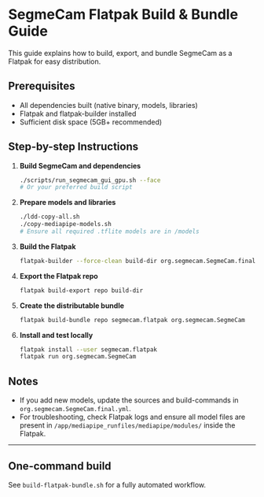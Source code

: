 # SegmeCam Flatpak Build & Bundle Guide

This guide explains how to build, export, and bundle SegmeCam as a Flatpak for easy distribution.

## Prerequisites
- All dependencies built (native binary, models, libraries)
- Flatpak and flatpak-builder installed
- Sufficient disk space (5GB+ recommended)

## Step-by-step Instructions

1. **Build SegmeCam and dependencies**
   ```bash
   ./scripts/run_segmecam_gui_gpu.sh --face
   # Or your preferred build script
   ```

2. **Prepare models and libraries**
   ```bash
   ./ldd-copy-all.sh
   ./copy-mediapipe-models.sh
   # Ensure all required .tflite models are in /models
   ```

3. **Build the Flatpak**
   ```bash
   flatpak-builder --force-clean build-dir org.segmecam.SegmeCam.final.yml
   ```

4. **Export the Flatpak repo**
   ```bash
   flatpak build-export repo build-dir
   ```

5. **Create the distributable bundle**
   ```bash
   flatpak build-bundle repo segmecam.flatpak org.segmecam.SegmeCam
   ```

6. **Install and test locally**
   ```bash
   flatpak install --user segmecam.flatpak
   flatpak run org.segmecam.SegmeCam
   ```

## Notes
- If you add new models, update the sources and build-commands in `org.segmecam.SegmeCam.final.yml`.
- For troubleshooting, check Flatpak logs and ensure all model files are present in `/app/mediapipe_runfiles/mediapipe/modules/` inside the Flatpak.

---

## One-command build
See `build-flatpak-bundle.sh` for a fully automated workflow.

